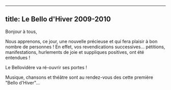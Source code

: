 
---
  title: Le Bello d'Hiver 2009-2010
---

Bonjour à tous,

Nous apprenons, ce jour, une nouvelle précieuse et qui fera plaisir à bon nombre de personnes !
En effet, vos revendications successives... pétitions, manifestations, hurlements de joie et suppliques positives, ont été entendues !

Le Bellovidère va ré-ouvrir ses portes !

Musique, chansons et théâtre sont au rendez-vous des cette première "Bello d'Hiver"... 
